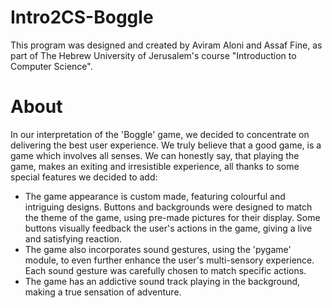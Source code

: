 # Intro2CS-Boggle

This program was designed and created by Aviram Aloni and Assaf Fine, as part of 
The Hebrew University of Jerusalem's course "Introduction to Computer Science".

# About

In our interpretation of the 'Boggle' game, we decided to concentrate 
on delivering the best user experience. We truly believe that a good
game, is a game which involves all senses. We can honestly say, that
playing the game, makes an exiting and irresistible experience, all thanks
to some special features we decided to add:
- The game appearance is custom made, featuring colourful and intriguing
  designs. Buttons and backgrounds were designed to match the theme of the
  game, using pre-made pictures for their display. Some buttons visually 
  feedback the user's actions in the game, giving a live and satisfying
  reaction.
- The game also incorporates sound gestures, using the 'pygame' module, to
  even further enhance the user's multi-sensory experience. Each sound
  gesture was carefully chosen to match specific actions.
- The game has an addictive sound track playing in the background, making
  a true sensation of adventure. 
